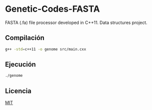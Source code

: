# Genetic-Codes-FASTA

FASTA (.fa) file processor developed in C++11. Data structures project.

## Compilación

```bash
g++ -std=c++11 -o genome src/main.cxx
```

## Ejecución

```bash
./genome
```

## Licencia

[MIT](https://choosealicense.com/licenses/mit/)
